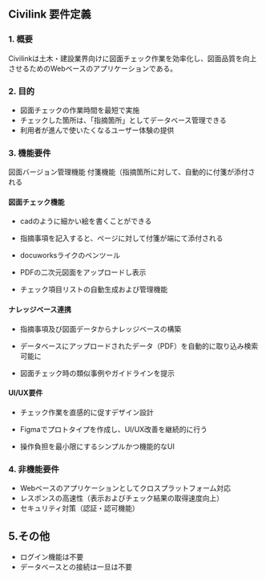 ## Civilink 要件定義

### 1. 概要

Civilinkは土木・建設業界向けに図面チェック作業を効率化し、図面品質を向上させるためのWebベースのアプリケーションである。

### 2. 目的

- 図面チェックの作業時間を最短で実施
- チェックした箇所は、「指摘箇所」としてデータベース管理できる
- 利用者が進んで使いたくなるユーザー体験の提供
    

### 3. 機能要件

図面バージョン管理機能
付箋機能（指摘箇所に対して、自動的に付箋が添付される

#### 図面チェック機能

- cadのように細かい絵を書くことができる
    
- 指摘事項を記入すると、ページに対して付箋が端にて添付される
    
- docuworksライクのペンツール
    
- PDFの二次元図面をアップロードし表示
    
- チェック項目リストの自動生成および管理機能
    

#### ナレッジベース連携

- 指摘事項及び図面データからナレッジベースの構築
    
- データベースにアップロードされたデータ（PDF）を自動的に取り込み検索可能に
    
- 図面チェック時の類似事例やガイドラインを提示
    

#### UI/UX要件

- チェック作業を直感的に促すデザイン設計
    
- Figmaでプロトタイプを作成し、UI/UX改善を継続的に行う
    
- 操作負担を最小限にするシンプルかつ機能的なUI
    

### 4. 非機能要件

- Webベースのアプリケーションとしてクロスプラットフォーム対応
- レスポンスの高速性（表示およびチェック結果の取得速度向上）   
- セキュリティ対策（認証・認可機能）
    

## 5.その他
- ログイン機能は不要
- データベースとの接続は一旦は不要